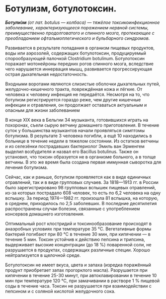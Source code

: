 # Ботулизм, ботулотоксин.

_**Ботули́зм** (от лат. botulus — колбаса) — тяжёлое токсикоинфекционное заболевание, характеризующееся поражением нервной системы, преимущественно продолговатого и спинного мозга, протекающее с преобладанием офтальмоплегического и бульбарного синдромов._

Развивается в результате попадания в организм пищевых продуктов, воды или аэрозолей, содержащих ботулотоксин, продуцируемый спорообразующей палочкой Clostridium botulinum. Ботулотоксин поражает мотонейроны передних рогов спинного мозга, вследствие чего нарушается иннервация мышц, развивается прогрессирующая острая дыхательная недостаточность.

Входными воротами являются слизистые оболочки дыхательных путей, желудочно-кишечного тракта, повреждённая кожа и лёгкие. От человека к человеку инфекция не передаётся. Несмотря на то, что ботулизм регистрируется гораздо реже, чем другие кишечные инфекции и отравления, он продолжает оставаться актуальным и опасным для жизни заболеванием

В конце XIX века в Бельгии 34 музыканта, готовившихся играть на похоронах, съели сырую ветчину домашнего приготовления. В течение суток у большинства музыкантов начали проявляться симптомы ботулизма. В результате 3 человека погибли, а ещё 10 находились в больнице в течение недели в тяжелом состоянии. Из остатков ветчины и из селезёнки пострадавших бактериолог Эмиль ван Эрменгем выделил возбудителя и назвал его Bacillus botulinus. Также он установил, что токсин образуется не в организме больного, а в толще ветчины. В это же время была создана первая иммунная сыворотка для лечения ботулизма.

Сейчас, как и раньше, ботулизм проявляется как в виде единичных отравлений, так и в виде групповых случаев. За 1818—1913 гг. в России было зарегистрировано 98 групповых вспышек пищевых отравлений, из-за которых пострадало 608 человек, то есть по 6,2 человека на одну вспышку. За период 1974—1982 гг. произошла 81 вспышка, на которую, в среднем, приходилось по 2,5 заболевших. В последние десятилетия распространены случаи болезни, связанные с употреблением консервов домашнего изготовления.

Оптимальный рост клостридий и токсинообразование происходят в анаэробных условиях при температуре 35 °C. Вегетативные формы бактерий погибают при 80 °C в течение 30 мин, при кипячении — в течение 5 мин. Токсин устойчив к действию пепсина и трипсина, выдерживает высокие концентрации (до 18 %) поваренной соли, не разрушается в продуктах, содержащих различные специи. Хорошо нейтрализуется в щелочной среде.

Ботулотоксин не имеет вкуса, цвета и запаха (изредка поражённый продукт приобретает запах прогорклого масла). Разрушается при кипячении в течение 25-30 минут, при автоклавировании в течение 10 мин при температуре 120 °C, при замачивании в растворе 1 % пищевой соды в течение часа. Токсин не разрушается при взаимодействии с пепсином и с соляной кислотой желудочного сока.
